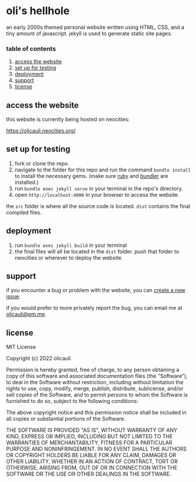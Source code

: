 # oli's hellhole
an early 2000s themed personal website written using HTML, CSS, and a tiny amount of javascript.
jekyll is used to generate static site pages.

### table of contents
1. [access the website](#access-the-website)
2. [set up for testing](#set-up-the-website-for-testing-on-your-machine)
3. [deployment](#deployment)
4. [support](#support)
5. [license](#license)

## access the website

this website is currently being hosted on neocities:

https://olicauli.neocities.org/

## set up for testing

1. fork or clone the repo.
2. navigate to the folder for this repo and run the command `bundle install` to install the necessary gems. (make sure [ruby](https://www.ruby-lang.org/en/) and [bundler](https://bundler.io/) are installed.)
2. run `bundle exec jekyll serve` in your terminal in the repo's directory.
3. open `http://localhost:4000` in your browser to access the website.

the `src` folder is where all the source code is located. `dist` contains the final compiled files.

## deployment
1. run `bundle exec jekyll build` in your terminal
2. the final files will all be located in the `dist` folder. push that folder to neocities or wherever to deploy the website.

## support

if you encounter a bug or problem with the website, you can [create a new issue](https://github.com/olicauli/oli-bot/issues).

if you would prefer to more privately report the bug, you can email me at <olicauli@pm.me>.

## license

MIT License

Copyright (c) 2022 olicauli

Permission is hereby granted, free of charge, to any person obtaining a copy
of this software and associated documentation files (the "Software"), to deal
in the Software without restriction, including without limitation the rights
to use, copy, modify, merge, publish, distribute, sublicense, and/or sell
copies of the Software, and to permit persons to whom the Software is
furnished to do so, subject to the following conditions:

The above copyright notice and this permission notice shall be included in all
copies or substantial portions of the Software.

THE SOFTWARE IS PROVIDED "AS IS", WITHOUT WARRANTY OF ANY KIND, EXPRESS OR
IMPLIED, INCLUDING BUT NOT LIMITED TO THE WARRANTIES OF MERCHANTABILITY,
FITNESS FOR A PARTICULAR PURPOSE AND NONINFRINGEMENT. IN NO EVENT SHALL THE
AUTHORS OR COPYRIGHT HOLDERS BE LIABLE FOR ANY CLAIM, DAMAGES OR OTHER
LIABILITY, WHETHER IN AN ACTION OF CONTRACT, TORT OR OTHERWISE, ARISING FROM,
OUT OF OR IN CONNECTION WITH THE SOFTWARE OR THE USE OR OTHER DEALINGS IN THE
SOFTWARE.
